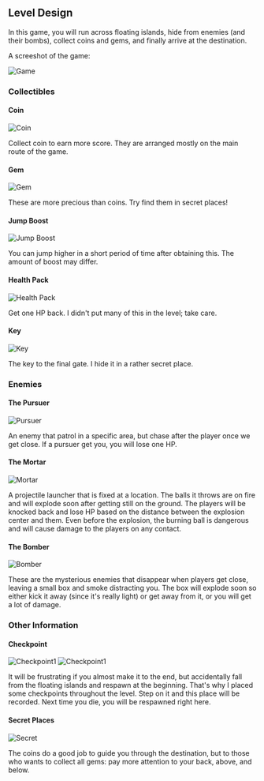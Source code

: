 ## Level Design

In this game, you will run across floating islands, hide from enemies (and their bombs), collect coins and gems, and finally arrive at the destination.

A screeshot of the game:

![Game](https://github.com/yu-yiming/UEField/blob/main/LevelDesign/Game.jpg)

### Collectibles

#### Coin

![Coin](https://github.com/yu-yiming/UEField/blob/main/LevelDesign/coin.jpg)

Collect coin to earn more score. They are arranged mostly on the main route of the game.

#### Gem

![Gem](https://github.com/yu-yiming/UEField/blob/main/LevelDesign/Gem.jpg)

These are more precious than coins. Try find them in secret places!

#### Jump Boost

![Jump Boost](https://github.com/yu-yiming/UEField/blob/main/LevelDesign/JumpBoost.jpg)

You can jump higher in a short period of time after obtaining this. The amount of boost may differ.

#### Health Pack

![Health Pack](https://github.com/yu-yiming/UEField/blob/main/LevelDesign/HealthPack.jpg)

Get one HP back. I didn't put many of this in the level; take care.

#### Key

![Key](https://github.com/yu-yiming/UEField/blob/main/LevelDesign/Key.jpg)

The key to the final gate. I hide it in a rather secret place.

### Enemies

#### The Pursuer

![Pursuer](https://github.com/yu-yiming/UEField/blob/main/LevelDesign/Pursuer.jpg)

An enemy that patrol in a specific area, but chase after the player once we get close. If a pursuer get you, you will lose one HP.

#### The Mortar

![Mortar](https://github.com/yu-yiming/UEField/blob/main/LevelDesign/Mortar.jpg)

A projectile launcher that is fixed at a location. The balls it throws are on fire and will explode soon after getting still on the ground. The players will be knocked back and lose HP based on the distance between the explosion center and them. Even before the explosion, the burning ball is dangerous and will cause damage to the players on any contact.

#### The Bomber

![Bomber](https://github.com/yu-yiming/UEField/blob/main/LevelDesign/Bomber.jpg)

These are the mysterious enemies that disappear when players get close, leaving a small box and smoke distracting you. The box will explode soon so either kick it away (since it's really light) or get away from it, or you will get a lot of damage.


### Other Information

#### Checkpoint

![Checkpoint1](https://github.com/yu-yiming/UEField/blob/main/LevelDesign/Checkpoint1.jpg)
![Checkpoint1](https://github.com/yu-yiming/UEField/blob/main/LevelDesign/Checkpoint2.jpg)

It will be frustrating if you almost make it to the end, but accidentally fall from the floating islands and respawn at the beginning. That's why I placed some checkpoints throughout the level. Step on it and this place will be recorded. Next time you die, you will be respawned right here.

#### Secret Places

![Secret](https://github.com/yu-yiming/UEField/blob/main/LevelDesign/Secret.jpg)

The coins do a good job to guide you through the destination, but to those who wants to collect all gems: pay more attention to your back, above, and below.